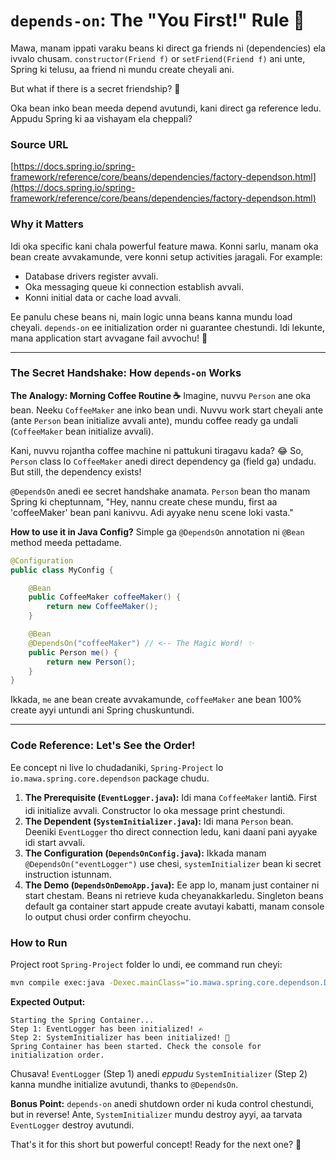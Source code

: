 # `depends-on`: The "You First!" Rule 🚦

Mawa, manam ippati varaku beans ki direct ga friends ni (dependencies) ela ivvalo chusam. `constructor(Friend f)` or `setFriend(Friend f)` ani unte, Spring ki telusu, aa friend ni mundu create cheyali ani.

But what if there is a secret friendship? 🤔

Oka bean inko bean meeda depend avutundi, kani direct ga reference ledu. Appudu Spring ki aa vishayam ela cheppali?

### Source URL
[https://docs.spring.io/spring-framework/reference/core/beans/dependencies/factory-dependson.html](https://docs.spring.io/spring-framework/reference/core/beans/dependencies/factory-dependson.html)

### Why it Matters
Idi oka specific kani chala powerful feature mawa. Konni sarlu, manam oka bean create avvakamunde, vere konni setup activities jaragali. For example:
-   Database drivers register avvali.
-   Oka messaging queue ki connection establish avvali.
-   Konni initial data or cache load avvali.

Ee panulu chese beans ni, main logic unna beans kanna mundu load cheyali. `depends-on` ee initialization order ni guarantee chestundi. Idi lekunte, mana application start avvagane fail avvochu! 🤯

---

### The Secret Handshake: How `depends-on` Works

**The Analogy: Morning Coffee Routine ☕️**
Imagine, nuvvu `Person` ane oka bean. Neeku `CoffeeMaker` ane inko bean undi. Nuvvu work start cheyali ante (ante `Person` bean initialize avvali ante), mundu coffee ready ga undali (`CoffeeMaker` bean initialize avvali).

Kani, nuvvu rojantha coffee machine ni pattukuni tiragavu kada? 😂 So, `Person` class lo `CoffeeMaker` anedi direct dependency ga (field ga) undadu. But still, the dependency exists!

`@DependsOn` anedi ee secret handshake anamata. `Person` bean tho manam Spring ki cheptunnam, "Hey, nannu create chese mundu, first aa 'coffeeMaker' bean pani kanivvu. Adi ayyake nenu scene loki vasta."

**How to use it in Java Config?**
Simple ga `@DependsOn` annotation ni `@Bean` method meeda pettadame.

```java
@Configuration
public class MyConfig {

    @Bean
    public CoffeeMaker coffeeMaker() {
        return new CoffeeMaker();
    }

    @Bean
    @DependsOn("coffeeMaker") // <-- The Magic Word! ✨
    public Person me() {
        return new Person();
    }
}
```
Ikkada, `me` ane bean create avvakamunde, `coffeeMaker` ane bean 100% create ayyi untundi ani Spring chuskuntundi.

---

### Code Reference: Let's See the Order!
Ee concept ni live lo chudadaniki, `Spring-Project` lo `io.mawa.spring.core.dependson` package chudu.

1.  **The Prerequisite (`EventLogger.java`):** Idi mana `CoffeeMaker` lantiది. First idi initialize avvali. Constructor lo oka message print chestundi.
2.  **The Dependent (`SystemInitializer.java`):** Idi mana `Person` bean. Deeniki `EventLogger` tho direct connection ledu, kani daani pani ayyake idi start avvali.
3.  **The Configuration (`DependsOnConfig.java`):** Ikkada manam `@DependsOn("eventLogger")` use chesi, `systemInitializer` bean ki secret instruction istunnam.
4.  **The Demo (`DependsOnDemoApp.java`):** Ee app lo, manam just container ni start chestam. Beans ni retrieve kuda cheyanakkarledu. Singleton beans default ga container start appude create avutayi kabatti, manam console lo output chusi order confirm cheyochu.

### How to Run
Project root `Spring-Project` folder lo undi, ee command run cheyi:
```bash
mvn compile exec:java -Dexec.mainClass="io.mawa.spring.core.dependson.DependsOnDemoApp"
```
**Expected Output:**
```
Starting the Spring Container...
Step 1: EventLogger has been initialized! ✍️
Step 2: SystemInitializer has been initialized! 🚀
Spring Container has been started. Check the console for initialization order.
```
Chusava! `EventLogger` (Step 1) anedi *eppudu* `SystemInitializer` (Step 2) kanna mundhe initialize avutundi, thanks to `@DependsOn`.

**Bonus Point:** `depends-on` anedi shutdown order ni kuda control chestundi, but in reverse! Ante, `SystemInitializer` mundu destroy ayyi, aa tarvata `EventLogger` destroy avutundi.

That's it for this short but powerful concept! Ready for the next one? 💪
